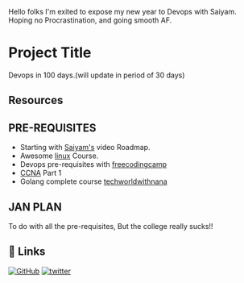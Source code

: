 Hello folks I'm  exited to expose my new year to Devops with Saiyam.
Hoping no Procrastination, and going smooth AF.
# Project Title
Devops in 100 days.(will update in period of 30 days)



## Resources

## PRE-REQUISITES
 - Starting with [Saiyam's](https://youtu.be/7l_n97Mt0ko) video Roadmap.
 -  Awesome [linux](https://www.edx.org/course/introduction-to-linux) Course.
 - Devops pre-requisites with [freecodingcamp](https://youtu.be/Wvf0mBNGjXY)
 - [CCNA](https://youtu.be/rv3QK2UquxM) Part 1
 - Golang complete course [techworldwithnana](https://youtu.be/yyUHQIec83I)

## JAN PLAN

To do with all the pre-requisites, But the college really sucks!!


## 🔗 Links
[![GitHub](https://img.shields.io/badge/my_portfolio-000?style=for-the-badge&logo=ko-fi&logoColor=white)](https://github.com/Vikramop)
[![twitter](https://img.shields.io/badge/twitter-1DA1F2?style=for-the-badge&logo=twitter&logoColor=white)](https://twitter.com/ItsveerZ)

